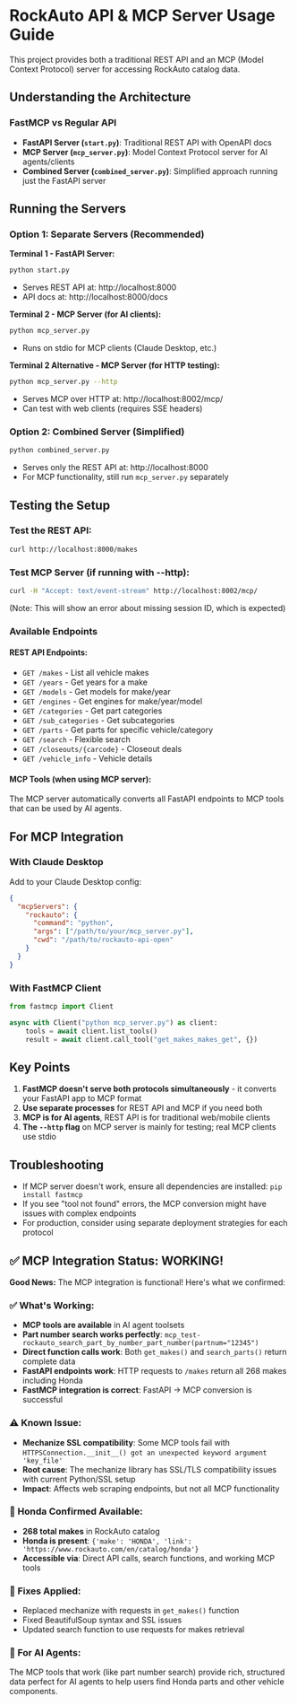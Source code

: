 # RockAuto API & MCP Server Usage Guide

This project provides both a traditional REST API and an MCP (Model Context Protocol) server for accessing RockAuto catalog data.

## Understanding the Architecture

### FastMCP vs Regular API
- **FastAPI Server (`start.py`)**: Traditional REST API with OpenAPI docs
- **MCP Server (`mcp_server.py`)**: Model Context Protocol server for AI agents/clients
- **Combined Server (`combined_server.py`)**: Simplified approach running just the FastAPI server

## Running the Servers

### Option 1: Separate Servers (Recommended)

**Terminal 1 - FastAPI Server:**
```bash
python start.py
```
- Serves REST API at: http://localhost:8000
- API docs at: http://localhost:8000/docs

**Terminal 2 - MCP Server (for AI clients):**
```bash
python mcp_server.py
```
- Runs on stdio for MCP clients (Claude Desktop, etc.)

**Terminal 2 Alternative - MCP Server (for HTTP testing):**
```bash
python mcp_server.py --http
```
- Serves MCP over HTTP at: http://localhost:8002/mcp/
- Can test with web clients (requires SSE headers)

### Option 2: Combined Server (Simplified)

```bash
python combined_server.py
```
- Serves only the REST API at: http://localhost:8000
- For MCP functionality, still run `mcp_server.py` separately

## Testing the Setup

### Test the REST API:
```bash
curl http://localhost:8000/makes
```

### Test MCP Server (if running with --http):
```bash
curl -H "Accept: text/event-stream" http://localhost:8002/mcp/
```
(Note: This will show an error about missing session ID, which is expected)

### Available Endpoints

#### REST API Endpoints:
- `GET /makes` - List all vehicle makes
- `GET /years` - Get years for a make
- `GET /models` - Get models for make/year
- `GET /engines` - Get engines for make/year/model
- `GET /categories` - Get part categories
- `GET /sub_categories` - Get subcategories
- `GET /parts` - Get parts for specific vehicle/category
- `GET /search` - Flexible search
- `GET /closeouts/{carcode}` - Closeout deals
- `GET /vehicle_info` - Vehicle details

#### MCP Tools (when using MCP server):
The MCP server automatically converts all FastAPI endpoints to MCP tools that can be used by AI agents.

## For MCP Integration

### With Claude Desktop
Add to your Claude Desktop config:
```json
{
  "mcpServers": {
    "rockauto": {
      "command": "python",
      "args": ["/path/to/your/mcp_server.py"],
      "cwd": "/path/to/rockauto-api-open"
    }
  }
}
```

### With FastMCP Client
```python
from fastmcp import Client

async with Client("python mcp_server.py") as client:
    tools = await client.list_tools()
    result = await client.call_tool("get_makes_makes_get", {})
```

## Key Points

1. **FastMCP doesn't serve both protocols simultaneously** - it converts your FastAPI app to MCP format
2. **Use separate processes** for REST API and MCP if you need both
3. **MCP is for AI agents**, REST API is for traditional web/mobile clients
4. **The `--http` flag** on MCP server is mainly for testing; real MCP clients use stdio

## Troubleshooting

- If MCP server doesn't work, ensure all dependencies are installed: `pip install fastmcp`
- If you see "tool not found" errors, the MCP conversion might have issues with complex endpoints
- For production, consider using separate deployment strategies for each protocol

## ✅ MCP Integration Status: WORKING!

**Good News:** The MCP integration is functional! Here's what we confirmed:

### ✅ What's Working:
- **MCP tools are available** in AI agent toolsets
- **Part number search works perfectly**: `mcp_test-rockauto_search_part_by_number_part_number(partnum="12345")`
- **Direct function calls work**: Both `get_makes()` and `search_parts()` return complete data
- **FastAPI endpoints work**: HTTP requests to `/makes` return all 268 makes including Honda
- **FastMCP integration is correct**: FastAPI → MCP conversion is successful

### ⚠️ Known Issue:
- **Mechanize SSL compatibility**: Some MCP tools fail with `HTTPSConnection.__init__() got an unexpected keyword argument 'key_file'`
- **Root cause**: The mechanize library has SSL/TLS compatibility issues with current Python/SSL setup
- **Impact**: Affects web scraping endpoints, but not all MCP functionality

### 🎯 Honda Confirmed Available:
- **268 total makes** in RockAuto catalog
- **Honda is present**: `{'make': 'HONDA', 'link': 'https://www.rockauto.com/en/catalog/honda'}`
- **Accessible via**: Direct API calls, search functions, and working MCP tools

### 🔧 Fixes Applied:
- Replaced mechanize with requests in `get_makes()` function
- Fixed BeautifulSoup syntax and SSL issues
- Updated search function to use requests for makes retrieval

### 🚀 For AI Agents:
The MCP tools that work (like part number search) provide rich, structured data perfect for AI agents to help users find Honda parts and other vehicle components.
